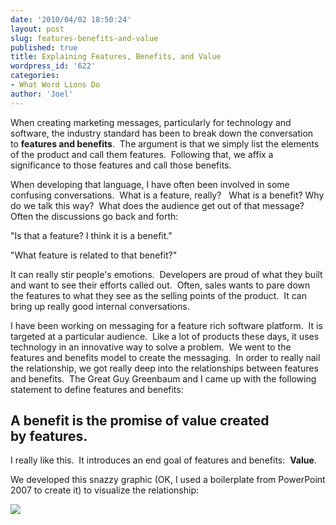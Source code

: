 ```yaml
---
date: '2010/04/02 18:50:24'
layout: post
slug: features-benefits-and-value
published: true
title: Explaining Features, Benefits, and Value
wordpress_id: '622'
categories:
- What Word Lions Do
author: 'Joel'
---
```


When creating marketing messages, particularly for technology and software, the industry standard has been to break down the conversation to **features and benefits**.  The argument is that we simply list the elements of the product and call them features.  Following that, we affix a significance to those features and call those benefits.

When developing that language, I have often been involved in some confusing conversations.  What is a feature, really?   What is a benefit? Why do we talk this way?  What does the audience get out of that message?  Often the discussions go back and forth:

"Is that a feature? I think it is a benefit."

"What feature is related to that benefit?"

It can really stir people's emotions.  Developers are proud of what they built and want to see their efforts called out.  Often, sales wants to pare down the features to what they see as the selling points of the product.  It can bring up really good internal conversations.

I have been working on messaging for a feature rich software platform.  It is targeted at a particular audience.  Like a lot of products these days, it uses technology in an innovative way to solve a problem.  We went to the features and benefits model to create the messaging.  In order to really nail the relationship, we got really deep into the relationships between features and benefits.  The Great Guy Greenbaum and I came up with the following statement to define features and benefits:


## A benefit is the promise of value created by features.


I really like this.  It introduces an end goal of features and benefits:  **Value**.

We developed this snazzy graphic (OK, I used a boilerplate from PowerPoint 2007 to create it) to visualize the relationship:

<img src="http://wordlions.com/wp-content/uploads/2010/04/featurebenefitvalue-300x180.jpg" />
 
